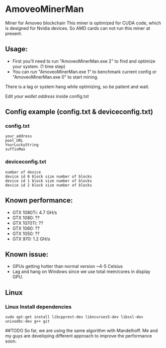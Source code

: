 # AmoveoMinerMan
Miner for Amoveo blockchain
This miner is optimized for CUDA code, which is designed for Nvidia devices. So AMD cards can not run this miner at present.

## Usage:
- First you'll need to run "AmoveoMinerMan.exe 2" to find and optimize your system. (1 time step)
- You can run "AmoveoMinerMan.exe 1" to benchmark current config or "AmoveoMinerMan.exe 0" to start mining.

There is a lag or system hang while optimizing, so be patient and wait.

Edit *your wallet address* inside config.txt

## Config example (config.txt & deviceconfig.txt)
### config.txt
```
your_address
pool_URL
YourLuckyString
suffixMax
```
### deviceconfig.txt
```
number of device
device id 0 block size number of blocks
device id 1 block size number of blocks
device id 2 block size number of blocks
```
  
## Known performance:
- GTX 1080Ti: 4.7 GH/s
- GTX 1080: ??
- GTX 1070Ti: ??
- GTX 1060: ??
- GTX 1050: ??
- GTX 970: 1.2 GH/s
## Known issue:
- GPUs getting hotter than normal version ~4-5 Celsius
- Lag and hang on Windows since we use total mem/cores in display GPU.

## Linux

### Linux Install dependencies

```
sudo apt-get install libcpprest-dev libncurses5-dev libssl-dev unixodbc-dev g++ git
```

##TODO
So far, we are using the same algorithm with Mandelhoff. Me and my guys are developing different approach to improve the performance soon.
